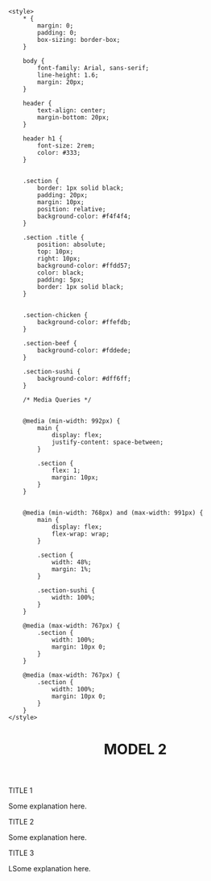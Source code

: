 <!DOCTYPE html>
<html lang="en">

<head>
    <meta charset="UTF-8">
    <meta http-equiv="X-UA-Compatible" content="IE=edge">
    <meta name="viewport" content="width=device-width, initial-scale=1.0">
    <title>module2</title>

    <style>
        * {
            margin: 0;
            padding: 0;
            box-sizing: border-box;
        }

        body {
            font-family: Arial, sans-serif;
            line-height: 1.6;
            margin: 20px;
        }

        header {
            text-align: center;
            margin-bottom: 20px;
        }

        header h1 {
            font-size: 2rem;
            color: #333;
        }


        .section {
            border: 1px solid black;
            padding: 20px;
            margin: 10px;
            position: relative;
            background-color: #f4f4f4;
        }

        .section .title {
            position: absolute;
            top: 10px;
            right: 10px;
            background-color: #ffdd57;
            color: black;
            padding: 5px;
            border: 1px solid black;
        }


        .section-chicken {
            background-color: #ffefdb;
        }

        .section-beef {
            background-color: #fddede;
        }

        .section-sushi {
            background-color: #dff6ff;
        }

        /* Media Queries */


        @media (min-width: 992px) {
            main {
                display: flex;
                justify-content: space-between;
            }

            .section {
                flex: 1;
                margin: 10px;
            }
        }


        @media (min-width: 768px) and (max-width: 991px) {
            main {
                display: flex;
                flex-wrap: wrap;
            }

            .section {
                width: 48%;
                margin: 1%;
            }

            .section-sushi {
                width: 100%;
            }
        }

        @media (max-width: 767px) {
            .section {
                width: 100%;
                margin: 10px 0;
            }
        }

        @media (max-width: 767px) {
            .section {
                width: 100%;
                margin: 10px 0;
            }
        }
    </style>

<body>
    <header>
        <h1>MODEL 2</h1>
    </header>
    <main>
        <section class=" section section-chicken">
            <div class="title">TITLE 1</div>
            <p>Some explanation here.</p>
        </section>
        <section class=" section section-beef">
            <div class="title">TITLE 2</div>
            <p>Some explanation here.</p>
        </section>
        <section class="section section-sushi">
            <div class="title">TITLE 3</div>
            <p>LSome explanation here.</p>
        </section>
    </main>
</body>


</html>
